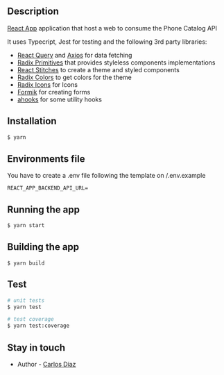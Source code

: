 ## Description

[React App](https://create-react-app.dev/) application that host a web to consume the Phone Catalog API

It uses Typecript, Jest for testing and the following 3rd party libraries:

- [React Query](https://react-query.tanstack.com/) and [Axios](https://axios-http.com/docs/intro) for data fetching
- [Radix Primitives](https://www.radix-ui.com/) that provides styleless components implementations
- [React Stitches](https://stitches.dev/) to create a theme and styled components
- [Radix Colors](https://www.radix-ui.com/colors) to get colors for the theme
- [Radix Icons](https://icons.modulz.app/) for Icons
- [Formik](https://formik.org/) for creating forms
- [ahooks](https://ahooks.js.org/) for some utility hooks

## Installation

```bash
$ yarn
```

## Environments file

You have to create a .env file following the template on /.env.example

```
REACT_APP_BACKEND_API_URL=
```

## Running the app

```bash
$ yarn start
```

## Building the app

```
$ yarn build
```

## Test

```bash
# unit tests
$ yarn test

# test coverage
$ yarn test:coverage
```

## Stay in touch

- Author - [Carlos Díaz](https://github.com/linkmetal)

